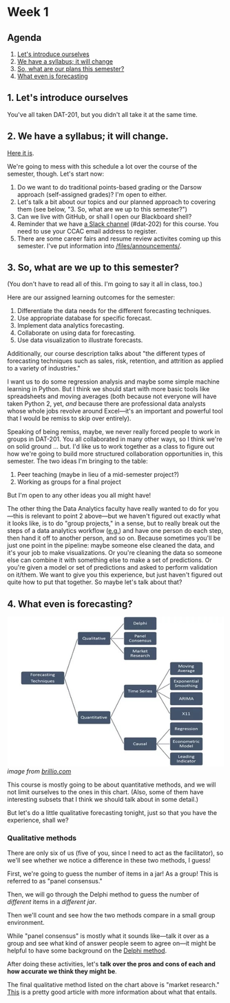 # Week 1

## Agenda
1. [Let's introduce ourselves](#introductions)
2. [We have a syllabus; it will change](#syllabus)
3. [So, what are our plans this semester?](#plans)
4. [What even is forecasting](#forecasting)

## <span id="introductions">1. Let's introduce ourselves</span>

You've all taken DAT-201, but you didn't all take it at the same time.

## <span id="syllabus">2. We have a syllabus; it will change.</span>

[Here it is](../files/DAT-202_Course_Outline_2020_Spring.docx?raw=true).

We're going to mess with this schedule a lot over the course of the semester, though. Let's start now:
1. Do we want to do traditional points-based grading or the Darsow approach (self-assigned grades)? I'm open to either.
2. Let's talk a bit about our topics and our planned approach to covering them (see below, "3. So, what are we up to this semester?")
3. Can we live with GitHub, or shall I open our Blackboard shell?
4. Reminder that we have [a Slack channel](https://ccac-data-analytics.slack.com) (#dat-202) for this course. You need to use your CCAC email address to register. 
5. There are some career fairs and resume review activites coming up this semester. I've put information into [/files/announcements/](./files/announcements).

## <span id="plans">3. So, what are we up to this semester?</span>

(You don't have to read all of this. I'm going to say it all in class, too.)

Here are our assigned learning outcomes for the semester:
1. Differentiate the data needs for the different forecasting techniques.
2. Use appropriate database for specific forecast.
3. Implement data analytics forecasting.
4. Collaborate on using data for forecasting.
5. Use data visualization to illustrate forecasts.

Additionally, our course description talks about "the different types of forecasting techniques such as sales, risk, retention, and attrition as applied to a variety of industries."

I want us to do some regression analysis and maybe some simple machine learning in Python. But I think we should start with more basic tools like spreadsheets and moving averages (both because not everyone will have taken Python 2, yet, _and_ because there are professional data analysts whose whole jobs revolve around Excel&mdash;it's an important and powerful tool that I would be remiss to skip over entirely).

Speaking of being remiss, maybe, we never really forced people to work in groups in DAT-201. You all collaborated in many other ways, so I think we're on solid ground ... but. I'd like us to work together as a class to figure out how we're going to build more structured collaboration opportunities in, this semester. The two ideas I'm bringing to the table:
1) Peer teaching (maybe in lieu of a mid-semester project?)
2) Working as groups for a final project

But I'm open to any other ideas you all might have!

The other thing the Data Analytics faculty have really wanted to do for you&mdash;this is relevant to point 2 above&mdash;but we haven't figured out exactly what it looks like, is to do "group projects," in a sense, but to really break out the steps of a data analytics workflow ([e.g.](https://www.researchgate.net/figure/Workflow-for-Big-Data-Analytics_fig1_303821919)) and have one person do each step, then hand it off to another person, and so on. Because sometimes you'll be just one point in the pipeline: maybe someone else cleaned the data, and it's your job to make visualizations. Or you're cleaning the data so someone else can combine it with something else to make a set of predictions. Or you're given a model or set of predictions and asked to perform validation on it/them. We want to give you this experience, but just haven't figured out quite how to put that together. So maybe let's talk about that?

## <span id="forecasting">4. What even is forecasting?</span>

![a chart that breaks down forecasting techniques](forecasting_techniques.jpg) *image from [brillio.com](https://www.brillio.com/insights/choosing-the-right-forecasting-technique/)*

This course is mostly going to be about quantitative methods, and we will not limit ourselves to the ones in this chart. (Also, some of them have interesting subsets that I think we should talk about in some detail.)

But let's do a little qualitative forecasting tonight, just so that you have the experience, shall we?

### Qualitative methods

There are only six of us (five of you, since I need to act as the facilitator), so we'll see whether we notice a difference in these two methods, I guess!

First, we're going to guess the number of items in a jar! As a group! This is referred to as "panel consensus." 

Then, we will go through the Delphi method to guess the number of _different_ items in a _different jar_. 

Then we'll count and see how the two methods compare in a small group environment.

While "panel consensus" is mostly what it sounds like&mdash;talk it over as a group and see what kind of answer people seem to agree on&mdash;it might be helpful to have some background on the [Delphi method](https://en.wikipedia.org/wiki/Delphi_method). 

After doing these activities, let's **talk over the pros and cons of each and how accurate we think they might be**. 

The final qualitative method listed on the chart above is "market research." [This](https://www.entrepreneur.com/encyclopedia/market-research) is a pretty good article with more information about what that entails. 